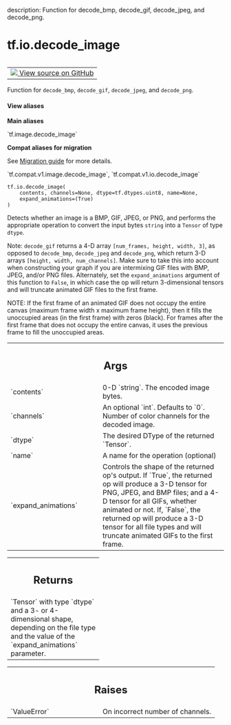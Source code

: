 description: Function for decode_bmp, decode_gif, decode_jpeg, and decode_png.

<div itemscope itemtype="http://developers.google.com/ReferenceObject">
<meta itemprop="name" content="tf.io.decode_image" />
<meta itemprop="path" content="Stable" />
</div>

# tf.io.decode_image

<!-- Insert buttons and diff -->

<table class="tfo-notebook-buttons tfo-api nocontent" align="left">
<td>
  <a target="_blank" href="https://github.com/tensorflow/tensorflow/blob/r2.4/tensorflow/python/ops/image_ops_impl.py#L2943-L3082">
    <img src="https://www.tensorflow.org/images/GitHub-Mark-32px.png" />
    View source on GitHub
  </a>
</td>
</table>



Function for `decode_bmp`, `decode_gif`, `decode_jpeg`, and `decode_png`.

<section class="expandable">
  <h4 class="showalways">View aliases</h4>
  <p>
<b>Main aliases</b>
<p>`tf.image.decode_image`</p>

<b>Compat aliases for migration</b>
<p>See
<a href="https://www.tensorflow.org/guide/migrate">Migration guide</a> for
more details.</p>
<p>`tf.compat.v1.image.decode_image`, `tf.compat.v1.io.decode_image`</p>
</p>
</section>

<pre class="devsite-click-to-copy prettyprint lang-py tfo-signature-link">
<code>tf.io.decode_image(
    contents, channels=None, dtype=tf.dtypes.uint8, name=None,
    expand_animations=(True)
)
</code></pre>



<!-- Placeholder for "Used in" -->

Detects whether an image is a BMP, GIF, JPEG, or PNG, and performs the
appropriate operation to convert the input bytes `string` into a `Tensor`
of type `dtype`.

Note: `decode_gif` returns a 4-D array `[num_frames, height, width, 3]`, as
opposed to `decode_bmp`, `decode_jpeg` and `decode_png`, which return 3-D
arrays `[height, width, num_channels]`. Make sure to take this into account
when constructing your graph if you are intermixing GIF files with BMP, JPEG,
and/or PNG files. Alternately, set the `expand_animations` argument of this
function to `False`, in which case the op will return 3-dimensional tensors
and will truncate animated GIF files to the first frame.

NOTE: If the first frame of an animated GIF does not occupy the entire
canvas (maximum frame width x maximum frame height), then it fills the
unoccupied areas (in the first frame) with zeros (black). For frames after the
first frame that does not occupy the entire canvas, it uses the previous
frame to fill the unoccupied areas.

<!-- Tabular view -->
 <table class="responsive fixed orange">
<colgroup><col width="214px"><col></colgroup>
<tr><th colspan="2"><h2 class="add-link">Args</h2></th></tr>

<tr>
<td>
`contents`
</td>
<td>
0-D `string`. The encoded image bytes.
</td>
</tr><tr>
<td>
`channels`
</td>
<td>
An optional `int`. Defaults to `0`. Number of color channels for
the decoded image.
</td>
</tr><tr>
<td>
`dtype`
</td>
<td>
The desired DType of the returned `Tensor`.
</td>
</tr><tr>
<td>
`name`
</td>
<td>
A name for the operation (optional)
</td>
</tr><tr>
<td>
`expand_animations`
</td>
<td>
Controls the shape of the returned op's output. If
`True`, the returned op will produce a 3-D tensor for PNG, JPEG, and BMP
files; and a 4-D tensor for all GIFs, whether animated or not. If,
`False`, the returned op will produce a 3-D tensor for all file types and
will truncate animated GIFs to the first frame.
</td>
</tr>
</table>



<!-- Tabular view -->
 <table class="responsive fixed orange">
<colgroup><col width="214px"><col></colgroup>
<tr><th colspan="2"><h2 class="add-link">Returns</h2></th></tr>
<tr class="alt">
<td colspan="2">
`Tensor` with type `dtype` and a 3- or 4-dimensional shape, depending on
the file type and the value of the `expand_animations` parameter.
</td>
</tr>

</table>



<!-- Tabular view -->
 <table class="responsive fixed orange">
<colgroup><col width="214px"><col></colgroup>
<tr><th colspan="2"><h2 class="add-link">Raises</h2></th></tr>

<tr>
<td>
`ValueError`
</td>
<td>
On incorrect number of channels.
</td>
</tr>
</table>

